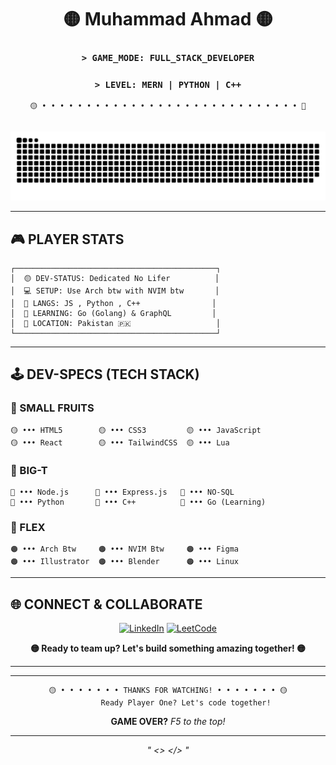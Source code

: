 <div align="center">

# 🟡 Muhammad Ahmad 🟡
### `> GAME_MODE: FULL_STACK_DEVELOPER`
### `> LEVEL: MERN | PYTHON | C++`

```
🟡 • • • • • • • • • • • • • • • • • • • • • • • • • • • • • 👻
   
```

<img src="https://raw.githubusercontent.com/platane/snk/output/github-contribution-grid-snake-dark.svg" alt="Snake animation" />

</div>

---

## 🎮 PLAYER STATS

```ascii
┌─────────────────────────────────────────────┐
│  🟡 DEV-STATUS: Dedicated No Lifer          │
│  💻 SETUP: Use Arch btw with NVIM btw       │
│  🧠 LANGS: JS , Python , C++                │
│  🌱 LEARNING: Go (Golang) & GraphQL         │
│  📍 LOCATION: Pakistan 🇵🇰                   │
└─────────────────────────────────────────────┘
```

---

## 🕹️ DEV-SPECS (TECH STACK)

### 🍒 SMALL FRUITS
```
🟡 ••• HTML5        🟡 ••• CSS3         🟡 ••• JavaScript
🟡 ••• React        🟡 ••• TailwindCSS  🟡 ••• Lua
```

### 👻 BIG-T
```
🔵 ••• Node.js      🔵 ••• Express.js   🔵 ••• NO-SQL
🔵 ••• Python       🔵 ••• C++          🔵 ••• Go (Learning)
```

### 🍓 FLEX
```
🟠 ••• Arch Btw     🟠 ••• NVIM Btw     🟠 ••• Figma
🟠 ••• Illustrator  🟠 ••• Blender      🟠 ••• Linux
```

---

## 🌐 CONNECT & COLLABORATE

<div align="center">

[![LinkedIn](https://img.shields.io/badge/LinkedIn-0077B5?style=for-the-badge&logo=linkedin&logoColor=white&labelColor=000000)](https://www.linkedin.com/in/ahmedwasim1070/)
[![LeetCode](https://img.shields.io/badge/LeetCode-FFA116?style=for-the-badge&logo=leetcode&logoColor=white&labelColor=000000)](https://leetcode.com/u/ahmedwasim1070/)

**🟡 Ready to team up? Let's build something amazing together! 🟡**

</div>

---

---

<div align="center">

```
🟡 • • • • • • • THANKS FOR WATCHING! • • • • • • • 🟡
        Ready Player One? Let's code together!
```

**GAME OVER?** *F5 to the top!* 

---

*" <> </> "*

</div>
